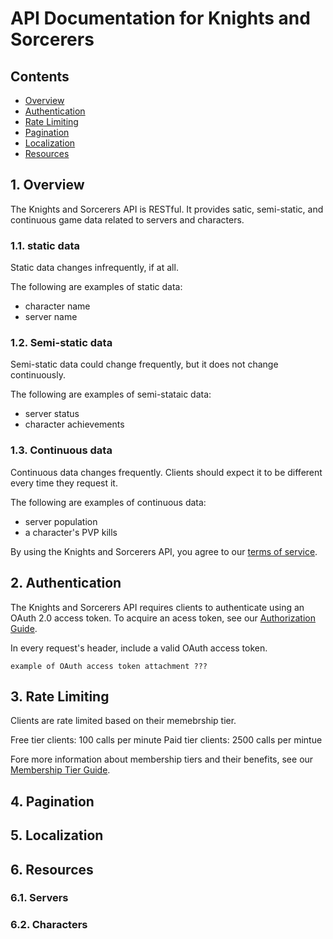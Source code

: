 # API Documentation for Knights and Sorcerers

## Contents
- [Overview](#Overview)
- [Authentication](#Authentication)
- [Rate Limiting](#RateLimiting)
- [Pagination](#Pagination)
- [Localization](#Localization)
- [Resources](#Resources)

## 1. Overview <a name="Overview"></a>
The Knights and Sorcerers API is RESTful. It provides satic, semi-static, and continuous game data related to servers and characters. 

### 1.1. static data
Static data changes infrequently, if at all.

The following are examples of static data:
- character name
- server name

### 1.2. Semi-static data
Semi-static data could change frequently, but it does not change continuously.

The following are examples of semi-stataic data:
- server status
- character achievements

### 1.3. Continuous data
Continuous data changes frequently. Clients should expect it to be different every time they request it.

The following are examples of continuous data:
- server population
- a character's PVP kills

By using the Knights and Sorcerers API, you agree to our [terms of service](#Overview).

## 2. Authentication <a name="Authentication"></a>
The Knights and Sorcerers API requires clients to authenticate using an OAuth 2.0 access token. To acquire an acess token, see our [Authorization Guide](#Authentication).

In every request's header, include a valid OAuth access token. <!-- TODO: list 2.0? , cap "access token"? -->

```
example of OAuth access token attachment ???
```

## 3. Rate Limiting <a name="RateLimiting"></a>
Clients are rate limited based on their memebrship tier.

Free tier clients: 100 calls per minute
Paid tier clients: 2500 calls per mintue

Fore more information about membership tiers and their benefits, see our [Membership Tier Guide](#RateLimiting).

## 4. Pagination <a name="Pagination"></a>

## 5. Localization <a name="Localization"></a>

## 6. Resources <a name="Resources"></a>

### 6.1. Servers

### 6.2. Characters

